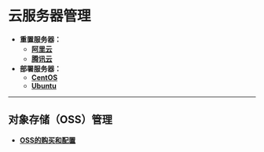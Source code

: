 # 云服务器管理

- **重置服务器：**  
  - [**阿里云**](https://code.aliyun.com/kangxianghui/server/blob/master/reset_aliyun.md)  
  - [**腾讯云**](https://code.aliyun.com/kangxianghui/server/blob/master/reset_tencent.md)  
- **部署服务器：**  
  - [**CentOS**](https://code.aliyun.com/kangxianghui/server/blob/master/bushu_centos.md)  
  - [**Ubuntu**](https://code.aliyun.com/kangxianghui/server/blob/master/bushu_ubuntu.md)  

---

## 对象存储（OSS）管理

- [**OSS的购买和配置**](https://code.aliyun.com/kangxianghui/server/blob/master/oss.md)  
